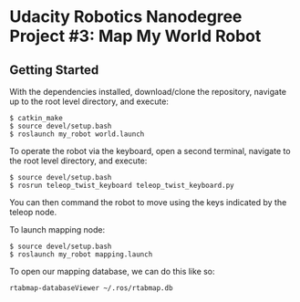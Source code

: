 # Udacity Robotics Nanodegree Project #3: Map My World Robot


## Getting Started

With the dependencies installed, download/clone the repository, navigate up to the root level directory, and execute:
```
$ catkin_make
$ source devel/setup.bash
$ roslaunch my_robot world.launch
```

To operate the robot via the keyboard, open a second terminal, navigate to the root level directory, and execute:
```
$ source devel/setup.bash
$ rosrun teleop_twist_keyboard teleop_twist_keyboard.py
```

You can then command the robot to move using the keys indicated by the teleop node.

To launch mapping node:
```
$ source devel/setup.bash
$ roslaunch my_robot mapping.launch
```
To open our mapping database, we can do this like so:
```
rtabmap-databaseViewer ~/.ros/rtabmap.db
```
